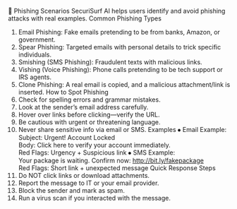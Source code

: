 🎣 Phishing Scenarios
SecuriSurf AI helps users identify and avoid phishing attacks with real examples.
Common Phishing Types
1.	Email Phishing: Fake emails pretending to be from banks, Amazon, or government.
2.	Spear Phishing: Targeted emails with personal details to trick specific individuals.
3.	Smishing (SMS Phishing): Fraudulent texts with malicious links.
4.	Vishing (Voice Phishing): Phone calls pretending to be tech support or IRS agents.
5.	Clone Phishing: A real email is copied, and a malicious attachment/link is inserted.
How to Spot Phishing
1.	Check for spelling errors and grammar mistakes.
2.	Look at the sender’s email address carefully.
3.	Hover over links before clicking—verify the URL.
4.	Be cautious with urgent or threatening language.
5.	Never share sensitive info via email or SMS.
Examples
⦁	Email Example:  
Subject: Urgent! Account Locked  
Body: Click here to verify your account immediately.  
Red Flags: Urgency + Suspicious link
⦁	SMS Example:  
Your package is waiting. Confirm now: http://bit.ly/fakepackage  
Red Flags: Short link + unexpected message
Quick Response Steps
1.	Do NOT click links or download attachments.
2.	Report the message to IT or your email provider.
3.	Block the sender and mark as spam.
4.	Run a virus scan if you interacted with the message.
